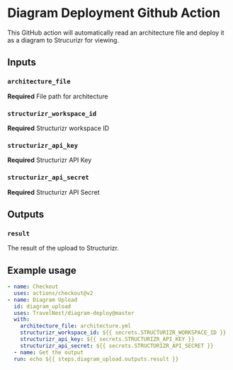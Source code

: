 # Diagram Deployment Github Action
This GitHub action will automatically read an architecture file and deploy it as a diagram to Strucurizr for viewing.

## Inputs
### `architecture_file`
**Required** File path for architecture

### `structurizr_workspace_id`
**Required** Structurizr workspace ID

### `structurizr_api_key`
**Required** Structurizr API Key

### `structurizr_api_secret`
**Required** Structurizr API Secret

## Outputs
### `result`
The result of the upload to Structurizr.

## Example usage
```yaml
- name: Checkout
  uses: actions/checkout@v2
- name: Diagram Upload
  id: diagram_upload
  uses: TravelNest/diagram-deploy@master
  with:
    architecture_file: architecture.yml
    structurizr_workspace_id: ${{ secrets.STRUCTURIZR_WORKSPACE_ID }}
    structurizr_api_key: ${{ secrets.STRUCTURIZR_API_KEY }}
    structurizr_api_secret: ${{ secrets.STRUCTURIZR_API_SECRET }}
  - name: Get the output
  run: echo ${{ steps.diagram_upload.outputs.result }}
```